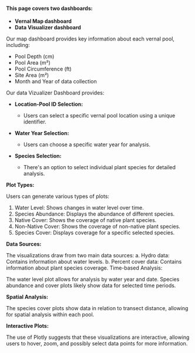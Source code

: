 #### **This page covers two dashboards:**

 -  **Vernal Map dashboard**
 -  **Data Visualizer dashboard**

Our map dashboard provides key information about each vernal pool, including:

-  Pool Depth (cm)
-  Pool Area (m²)
-  Pool Circumference (ft)
-  Site Area (m²)
-  Month and Year of data collection


Our data Vizualizer Dashboard provides:
- **Location-Pool ID Selection:**
  - Users can select a specific vernal pool location using a unique identifier.

- **Water Year Selection:**
    - Users can choose a specific water year for analysis.

- **Species Selection:**
    - There's an option to select individual plant species for detailed analysis.


 **Plot Types:**

Users can generate various types of plots:
1.  Water Level: Shows changes in water level over time.
2.  Species Abundance: Displays the abundance of different species.
3.  Native Cover: Shows the coverage of native plant species.
4.  Non-Native Cover: Shows the coverage of non-native plant species.
5.  Species Cover: Displays coverage for a specific selected species.


**Data Sources:**

The visualizations draw from two main data sources:
a. Hydro data: Contains information about water levels.
b. Percent cover data: Contains information about plant species coverage.
Time-based Analysis:

The water level plot allows for analysis by water year and date.
Species abundance and cover plots likely show data for selected time periods.


**Spatial Analysis:**

The species cover plots show data in relation to transect distance, allowing for spatial analysis within each pool.


**Interactive Plots:**

The use of Plotly suggests that these visualizations are interactive, allowing users to hover, zoom, and possibly select data points for more information.

